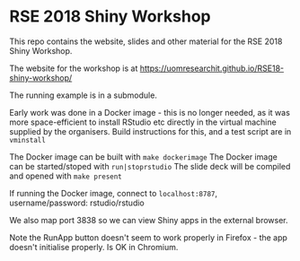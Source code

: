 # RSE 2018 Shiny Workshop

This repo contains the website,  slides and other material for the RSE 2018 Shiny Workshop.

The website for the workshop is at https://uomresearchit.github.io/RSE18-shiny-workshop/

The running example is in a submodule.  

Early work was done in a Docker image - this is no longer needed, as it was more space-efficient to install RStudio etc directly in the virtual machine supplied by the organisers.  Build instructions for this, and a test script are in `vminstall`

The Docker image can be built with `make dockerimage`
The Docker image can be started/stoped with `run|stoprstudio`
The slide deck will be compiled and opened with `make present`

If running the Docker image, connect to `localhost:8787`, username/password: rstudio/rstudio

We also map port 3838 so we can view Shiny apps in the external browser.

Note the RunApp button doesn't seem to work properly in Firefox - the app doesn't initialise properly.   Is OK in Chromium.


